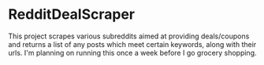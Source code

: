 # RedditDealScraper
This project scrapes various subreddits aimed at providing deals/coupons and returns a list of any posts which meet certain keywords, along with their urls. 
I'm planning on running this once a week before I go grocery shopping.